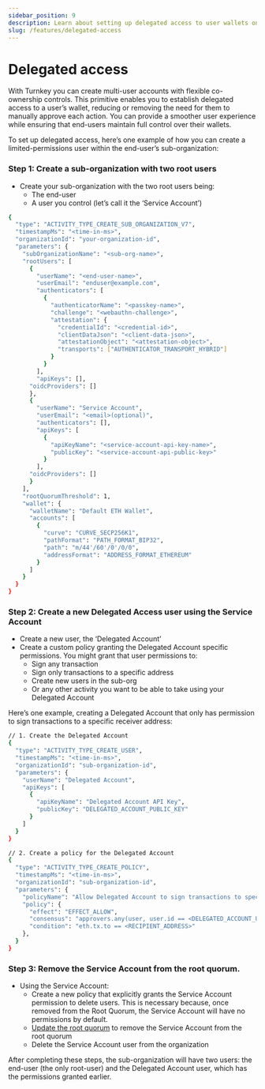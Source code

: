 ```yaml
---
sidebar_position: 9
description: Learn about setting up delegated access to user wallets on Turnkey.
slug: /features/delegated-access
---
```


# Delegated access 

With Turnkey you can create multi-user accounts with flexible co-ownership controls. This primitive enables you to establish delegated access to a user’s wallet, reducing or removing the need for them to manually approve each action. You can provide a smoother user experience while ensuring that end-users maintain full control over their wallets.

To set up delegated access, here’s one example of how you can create a limited-permissions user within the end-user’s sub-organization:

### Step 1: Create a sub-organization with two root users
- Create your sub-organization with the two root users being: 
    - The end-user
    - A user you control (let’s call it the ‘Service Account’)

```sh
{
  "type": "ACTIVITY_TYPE_CREATE_SUB_ORGANIZATION_V7",
  "timestampMs": "<time-in-ms>",
  "organizationId": "your-organization-id",
  "parameters": {
    "subOrganizationName": "<sub-org-name>",
    "rootUsers": [
      {
        "userName": "<end-user-name>",
        "userEmail": "enduser@example.com",
        "authenticators": [
          {
            "authenticatorName": "<passkey-name>",
            "challenge": "<webauthn-challenge>",
            "attestation": {
              "credentialId": "<credential-id>",
              "clientDataJson": "<client-data-json>",
              "attestationObject": "<attestation-object>",
              "transports": ["AUTHENTICATOR_TRANSPORT_HYBRID"]
            }
          }
        ],
        "apiKeys": [],
	  "oidcProviders": []
      },
      {
        "userName": "Service Account",
        "userEmail": "<email>(optional)",
        "authenticators": [],
        "apiKeys": [
          {
            "apiKeyName": "<service-account-api-key-name>",
            "publicKey": "<service-account-api-public-key>"
          }
        ],
	  "oidcProviders": []
      }
    ],
    "rootQuorumThreshold": 1,
    "wallet": {
      "walletName": "Default ETH Wallet",
      "accounts": [
        {
          "curve": "CURVE_SECP256K1",
          "pathFormat": "PATH_FORMAT_BIP32",
          "path": "m/44'/60'/0'/0/0",
          "addressFormat": "ADDRESS_FORMAT_ETHEREUM"
        }
      ]
    }
  }
}
```

### Step 2: Create a new Delegated Access user using the Service Account
- Create a new user, the ‘Delegated Account’
- Create a custom policy granting the Delegated Account specific permissions. You might grant that user permissions to: 
    - Sign any transaction 
    - Sign only transactions to a specific address 
    - Create new users in the sub-org
    - Or any other activity you want to be able to take using your Delegated Account

Here’s one example, creating a Delegated Account that only has permission to sign transactions to a specific receiver address: 

```sh
// 1. Create the Delegated Account
{
  "type": "ACTIVITY_TYPE_CREATE_USER",
  "timestampMs": "<time-in-ms>",
  "organizationId": "sub-organization-id",
  "parameters": {
    "userName": "Delegated Account",
    "apiKeys": [
      {
        "apiKeyName": "Delegated Account API Key",
        "publicKey": "DELEGATED_ACCOUNT_PUBLIC_KEY"
      }
    ]
  }
}

// 2. Create a policy for the Delegated Account
{
  "type": "ACTIVITY_TYPE_CREATE_POLICY",
  "timestampMs": "<time-in-ms>",
  "organizationId": "sub-organization-id",
  "parameters": {
    "policyName": "Allow Delegated Account to sign transactions to specific address",
    "policy": {
      "effect": "EFFECT_ALLOW",
      "consensus": "approvers.any(user, user.id == <DELEGATED_ACCOUNT_USER_ID>)",
      "condition": "eth.tx.to == <RECIPIENT_ADDRESS>"
    },
  }
}
```

### Step 3: Remove the Service Account from the root quorum. 
-  Using the Service Account: 
    - Create a new policy that explicitly grants the Service Account permission to delete users. This is necessary because, once removed from the Root Quorum, the Service Account will have no permissions by default. 
    - [Update the root quorum](https://docs.turnkey.com/api#tag/Organizations/operation/UpdateRootQuorum) to remove the Service Account  from the root quorum
    - Delete the Service Account user from the organization

After completing these steps, the sub-organization will have two users: the end-user (the only root-user) and the Delegated Account user, which has the permissions granted earlier.
